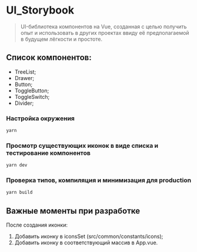 # UI_Storybook

> UI-библиотека компонентов на Vue, созданная с целью получить опыт
> и использовать в других проектах ввиду её предполагаемой в будущем
> лёгкости и простоте.

## Список компонентов:
- TreeList;
- Drawer;
- Button;
- ToggleButton;
- ToggleSwitch;
- Divider;

### Настройка окружения

```sh
yarn
```

### Просмотр существующих иконок в виде списка и тестирование компонентов

```sh
yarn dev
```

### Проверка типов, компиляция и минимизация для production

```sh
yarn build
```

## Важные моменты при разработке

После создания иконки:
1. Добавить иконку в iconsSet (src/common/constants/icons);
2. Добавить иконку в соответствующий массив в App.vue.